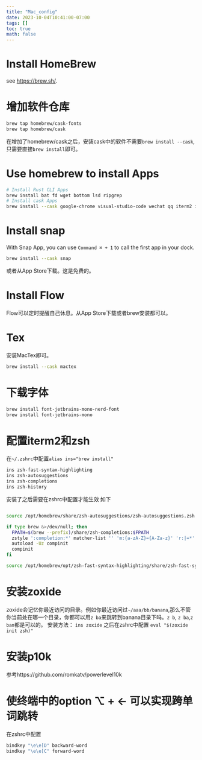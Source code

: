 ```yaml
---
title: "Mac_config"
date: 2023-10-04T10:41:00-07:00
tags: []
toc: true
math: false
---
```

# Install HomeBrew
see https://brew.sh/.

# 增加软件仓库
```bash
brew tap homebrew/cask-fonts 
brew tap homebrew/cask
```

在增加了homebrew/cask之后，安装cask中的软件不需要`brew install --cask`, 只需要直接`brew install`即可。

# Use homebrew to install Apps
```bash
# Install Rust CLI Apps
brew install bat fd wget bottom lsd ripgrep
# Install cask Apps
brew install --cask google-chrome visual-studio-code wechat qq iterm2 iina
```

# Install snap
With Snap App, you can use `Command ⌘ + 1` to call the first app in your dock.

```bash
brew install --cask snap
```
或者从App Store下载。这是免费的。

# Install Flow
Flow可以定时提醒自己休息。从App Store下载或者brew安装都可以。

# Tex
安装MacTex即可。

```bash
brew install --cask mactex
```

# 下载字体
```bash
brew install font-jetbrains-mono-nerd-font
brew install font-jetbrains-mono
```

# 配置iterm2和zsh
在`~/.zshrc`中配置`alias ins="brew install"`

```bash
ins zsh-fast-syntax-highlighting
ins zsh-autosuggestions
ins zsh-completions
ins zsh-history
```
安装了之后需要在zshrc中配置才能生效
如下
```bash

source /opt/homebrew/share/zsh-autosuggestions/zsh-autosuggestions.zsh

if type brew &>/dev/null; then
  FPATH=$(brew --prefix)/share/zsh-completions:$FPATH
  zstyle ':completion:*' matcher-list '' 'm:{a-zA-Z}={A-Za-z}' 'r:|=*' 'l:|=* r:|=*'
  autoload -Uz compinit
  compinit
fi

source /opt/homebrew/opt/zsh-fast-syntax-highlighting/share/zsh-fast-syntax-highlighting/fast-syntax-highlighting.plugin.zsh
```
# 安装zoxide
zoxide会记忆你最近访问的目录。例如你最近访问过`~/aaa/bb/banana`,那么不管你当前处在哪一个目录，你都可以用`z ba`来跳转到banana目录下吗。`z b`, `z ba`,`z ban`都是可以的。
安装方法：
`ins zoxide`
之后在zshrc中配置
`eval "$(zoxide init zsh)"`

# 安装p10k
参考https://github.com/romkatv/powerlevel10k

# 使终端中的option ⌥ + ← 可以实现跨单词跳转
在zshrc中配置
```bash
bindkey "\e\e[D" backward-word
bindkey "\e\e[C" forward-word
```


